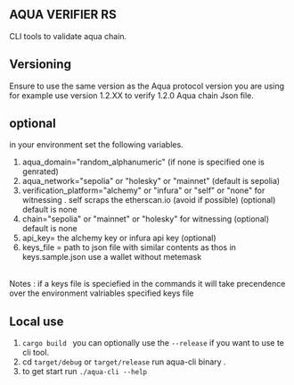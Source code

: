 ## AQUA VERIFIER RS
CLI tools to validate aqua chain.

## Versioning
Ensure to use the same version as the Aqua protocol version you are using for example use version 1.2.XX to verify  1.2.0 Aqua chain Json file.

## optional
in your environment set the following variables.<br/>
  1. aqua_domain="random_alphanumeric" (if none is specified one is genrated)<br/>
  2. aqua_network="sepolia" or  "holesky" or "mainnet" (default is sepolia)<br/>
  3. verification_platform="alchemy" or "infura" or  "self" or "none" for witnessing . self scraps the etherscan.io (avoid if possible) (optional) default is none <br/>
  4. chain="sepolia" or "mainnet" or "holesky" for witnessing  (optional) default is none<br/>
  5. api_key=  the alchemy key or infura api key (optional)<br/>
  6. keys_file = path to json file with similar contents as thos in keys.sample.json use a wallet without metemask<br/>
<br/>
Notes : if a keys file is speciefied in the commands it will take precendence over the environment  valriables specified keys file

## Local use
1. `cargo build ` you can optionally use the `--release` if you want to use te cli tool.
2. cd `target/debug` or `target/release` run aqua-cli binary .
3. to get start run `./aqua-cli --help`
